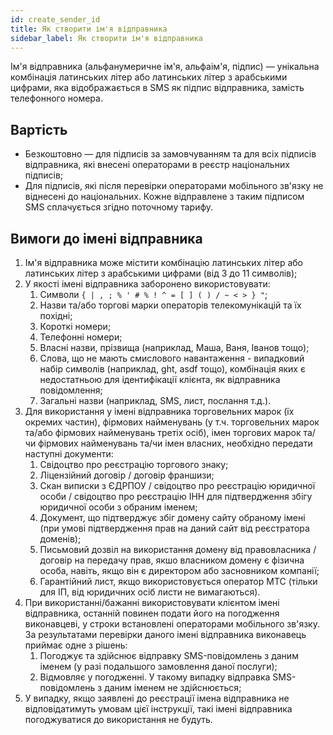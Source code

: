 ```yaml
---
id: create_sender_id
title: Як створити ім'я відправника
sidebar_label: Як створити ім'я відправника
---
```


Ім'я відправника (альфанумеричне ім'я, альфаім'я, підпис) — унікальна комбінація латинських літер або латинських літер з арабськими цифрами, яка відображається в SMS як підпис відправника, замість телефонного номера.

## Вартість

* Безкоштовно — для підписів за замовчуванням та для всіх підписів відправника, які внесені операторами в реєстр національних підписів;
* Для підписів, які після перевірки операторами мобільного зв'язку не віднесені до національних. Кожне відправлене з таким підписом SMS сплачується згідно поточному тарифу.

## Вимоги до імені відправника

1. Ім'я відправника може містити комбінацію латинських літер або латинських літер з арабськими цифрами (від 3 до 11 символів);
2. У якості імені відправника заборонено використовувати:
    1. Символи `{ | , ; % ' # % ! ^ = [ ] ( ) / ~ < > } "`;
    2. Назви та/або торгові марки операторів телекомунікацій та їх похідні;
    3. Короткі номери;
    4. Телефонні номери;
    5. Власні назви, прізвища (наприклад, Маша, Ваня, Іванов тощо);
    6. Слова, що не мають смислового навантаження - випадковий набір символів (наприклад, ght, asdf тощо), комбінація яких є недостатньою для ідентифікації клієнта, як відправника повідомлення;
    7. Загальні назви (наприклад, SMS, лист, послання т.д.).
3. Для використання у імені відправника торговельних марок (їх окремих частин), фірмових найменувань (у т.ч. торговельних марок та/або фірмових найменувань третіх осіб), імен торгових марок та/чи фірмових найменувань та/чи імен власних, необхідно передати наступні документи:
    1. Свідоцтво про реєстрацію торгового знаку;
    2. Ліцензійний договір / договір франшизи;
    3. Скан виписки з ЄДРПОУ / свідоцтво про реєстрацію юридичної особи / свідоцтво про реєстрацію ІНН для підтвердження збігу юридичної особи з обраним іменем;
    4. Документ, що підтверджує збіг домену сайту обраному імені (при умові підтвердження прав на даний сайт від реєстратора доменів);
    5. Письмовий дозвіл на використання домену від правовласника / договір на передачу прав, якшо власником домену є фізична особа, навіть, якщо він є директором або засновником компанії;
    6. Гарантійний лист, якщо використовується оператор МТС (тільки для ІП, від юридичних осіб листи не вимагаються).
4. При використанні/бажанні використовувати клієнтом імені відправника, останній повинен подати його на погодження виконавцеві, у строки встановлені операторами мобільного зв'язку. За результатами перевірки даного імені відправника виконавець приймає одне з рішень:
    1. Погоджує та здійснює відправку SMS-повідомлень з даним іменем (у разі подальшого замовлення даної послуги);
    2. Відмовляє у погодженні. У такому випадку відправка SMS-повідомлень з даним іменем не здійснюється;
5. У випадку, якщо заявлені до реєстрації імена відправника не відповідатимуть умовам цієї інструкції, такі імені відправника погоджуватися до використання не будуть.
